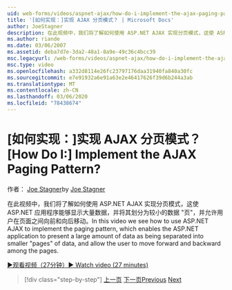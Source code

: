```yaml
---
uid: web-forms/videos/aspnet-ajax/how-do-i-implement-the-ajax-paging-pattern
title: '[如何实现：]实现 AJAX 分页模式？ | Microsoft Docs'
author: JoeStagner
description: 在此视频中，我们将了解如何使用 ASP.NET AJAX 实现分页模式，这使 ASP.NET 应用程序能够以 bein 形式显示大量数据
ms.author: riande
ms.date: 03/06/2007
ms.assetid: deba7d7e-3da2-48a1-8a9e-49c36c4bcc39
msc.legacyurl: /web-forms/videos/aspnet-ajax/how-do-i-implement-the-ajax-paging-pattern
msc.type: video
ms.openlocfilehash: a332d8114e26fc23797176daa31940fa840a30fc
ms.sourcegitcommit: e7e91932a6e91a63e2e46417626f39d6b244a3ab
ms.translationtype: MT
ms.contentlocale: zh-CN
ms.lasthandoff: 03/06/2020
ms.locfileid: "78438674"
---
```

# <a name="how-do-i-implement-the-ajax-paging-pattern"></a><span data-ttu-id="d63ee-104">[如何实现：]实现 AJAX 分页模式？</span><span class="sxs-lookup"><span data-stu-id="d63ee-104">[How Do I:] Implement the AJAX Paging Pattern?</span></span>

<span data-ttu-id="d63ee-105">作者： [Joe Stagner](https://github.com/JoeStagner)</span><span class="sxs-lookup"><span data-stu-id="d63ee-105">by [Joe Stagner](https://github.com/JoeStagner)</span></span>

<span data-ttu-id="d63ee-106">在此视频中，我们将了解如何使用 ASP.NET AJAX 实现分页模式，这使 ASP.NET 应用程序能够显示大量数据，并将其划分为较小的数据 "页"，并允许用户在页面之间向前和向后移动。</span><span class="sxs-lookup"><span data-stu-id="d63ee-106">In this video we see how to use ASP.NET AJAX to implement the paging pattern, which enables the ASP.NET application to present a large amount of data as being separated into smaller "pages" of data, and allow the user to move forward and backward among the pages.</span></span>

[<span data-ttu-id="d63ee-107">&#9654;观看视频（27分钟）</span><span class="sxs-lookup"><span data-stu-id="d63ee-107">&#9654; Watch video (27 minutes)</span></span>](https://channel9.msdn.com/Blogs/ASP-NET-Site-Videos/how-do-i-implement-the-ajax-paging-pattern)

> [!div class="step-by-step"]
> <span data-ttu-id="d63ee-108">[上一页](how-do-i-implement-the-predictive-fetch-pattern-for-ajax.md)
> [下一页](how-do-i-implement-the-ajax-incremental-page-display-pattern.md)</span><span class="sxs-lookup"><span data-stu-id="d63ee-108">[Previous](how-do-i-implement-the-predictive-fetch-pattern-for-ajax.md)
[Next](how-do-i-implement-the-ajax-incremental-page-display-pattern.md)</span></span>
